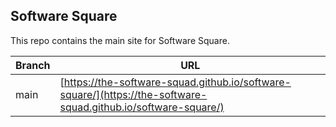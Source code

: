 ## Software Square

This repo contains the main site for Software Square.

| Branch | URL                                                                                                            |
| ------ | -------------------------------------------------------------------------------------------------------------- |
| main   | [https://the-software-squad.github.io/software-square/](https://the-software-squad.github.io/software-square/) |
